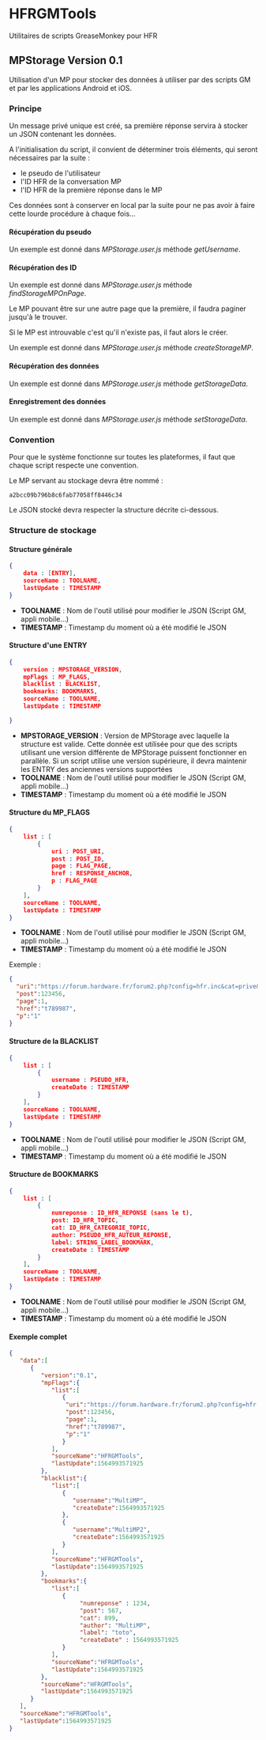 # HFRGMTools

Utilitaires de scripts GreaseMonkey pour HFR

## MPStorage Version 0.1

Utilisation d'un MP pour stocker des données à utiliser par des scripts GM et par les applications Android et iOS.

### Principe

Un message privé unique est créé, sa première réponse servira à stocker un JSON contenant les données.

A l'initialisation du script, il convient de déterminer trois éléments, qui seront nécessaires par la suite :

* le pseudo de l'utilisateur
* l'ID HFR de la conversation MP
* l'ID HFR de la première réponse dans le MP

Ces données sont à conserver en local par la suite pour ne pas avoir à faire cette lourde procédure à chaque fois...

#### Récupération du pseudo

Un exemple est donné dans _MPStorage.user.js_ méthode _getUsername_.

#### Récupération des ID

Un exemple est donné dans _MPStorage.user.js_ méthode _findStorageMPOnPage_.

Le MP pouvant être sur une autre page que la première, il faudra paginer jusqu'à le trouver.

Si le MP est introuvable c'est qu'il n'existe pas, il faut alors le créer.

Un exemple est donné dans _MPStorage.user.js_ méthode _createStorageMP_.

#### Récupération des données

Un exemple est donné dans _MPStorage.user.js_ méthode _getStorageData_.

#### Enregistrement des données

Un exemple est donné dans _MPStorage.user.js_ méthode _setStorageData_.

### Convention 

Pour que le système fonctionne sur toutes les plateformes, il faut que chaque script respecte une convention.

Le MP servant au stockage devra être nommé : 

```
a2bcc09b796b8c6fab77058ff8446c34
```

Le JSON stocké devra respecter la structure décrite ci-dessous.

### Structure de stockage

#### Structure générale

```json
{
    data : [ENTRY],
    sourceName : TOOLNAME,
    lastUpdate : TIMESTAMP
}
```

* **TOOLNAME** : Nom de l'outil utilisé pour modifier le JSON (Script GM, appli mobile...)
* **TIMESTAMP** : Timestamp du moment où a été modifié le JSON


#### Structure d'une ENTRY

```json
{
    version : MPSTORAGE_VERSION,
    mpFlags : MP_FLAGS,
    blacklist : BLACKLIST,
	bookmarks: BOOKMARKS,
    sourceName : TOOLNAME,
    lastUpdate : TIMESTAMP

}
```

* **MPSTORAGE_VERSION** : Version de MPStorage avec laquelle la structure est valide. Cette donnée est utilisée pour que des scripts utilisant une version différente de MPStorage puissent fonctionner en parallèle. Si un script utilise une version supérieure, il devra maintenir les ENTRY des anciennes versions supportées
* **TOOLNAME** : Nom de l'outil utilisé pour modifier le JSON (Script GM, appli mobile...)
* **TIMESTAMP** : Timestamp du moment où a été modifié le JSON

#### Structure du MP_FLAGS

```json
{
    list : [
        {
            uri : POST_URI,
            post : POST_ID,
            page : FLAG_PAGE,
            href : RESPONSE_ANCHOR,
            p : FLAG_PAGE
        }
    ],
    sourceName : TOOLNAME,
    lastUpdate : TIMESTAMP
}
```

* **TOOLNAME** : Nom de l'outil utilisé pour modifier le JSON (Script GM, appli mobile...)
* **TIMESTAMP** : Timestamp du moment où a été modifié le JSON

Exemple :

```json
{
  "uri":"https://forum.hardware.fr/forum2.php?config=hfr.inc&cat=prive&post=123456&page=1&p=1&sondage=0&owntopic=0&trash=0&trash_post=0&print=0&numreponse=0&quote_only=0&new=0&nojs=0#t789987",
  "post":123456,
  "page":1,
  "href":"t789987",
  "p":"1"
}
```


#### Structure de la BLACKLIST

```json
{
    list : [
        {
            username : PSEUDO_HFR,
            createDate : TIMESTAMP
        }
    ],
    sourceName : TOOLNAME,
    lastUpdate : TIMESTAMP
}
```

* **TOOLNAME** : Nom de l'outil utilisé pour modifier le JSON (Script GM, appli mobile...)
* **TIMESTAMP** : Timestamp du moment où a été modifié le JSON

#### Structure de BOOKMARKS

```json
{
    list : [
        {
            numreponse : ID_HFR_REPONSE (sans le t),
			post: ID_HFR_TOPIC,
			cat: ID_HFR_CATEGORIE_TOPIC,
			author: PSEUD0_HFR_AUTEUR_REPONSE,
			label: STRING_LABEL_BOOKMARK,
            createDate : TIMESTAMP
        }
    ],
    sourceName : TOOLNAME,
    lastUpdate : TIMESTAMP
}
```

* **TOOLNAME** : Nom de l'outil utilisé pour modifier le JSON (Script GM, appli mobile...)
* **TIMESTAMP** : Timestamp du moment où a été modifié le JSON


#### Exemple complet

```json
{
   "data":[
      {
         "version":"0.1",
         "mpFlags":{
            "list":[
               {
                "uri":"https://forum.hardware.fr/forum2.php?config=hfr.inc&cat=prive&post=123456&page=1&p=1&sondage=0&owntopic=0&trash=0&trash_post=0&print=0&numreponse=0&quote_only=0&new=0&nojs=0#t789987",
                "post":123456,
                "page":1,
                "href":"t789987",
                "p":"1"
               }
            ],
            "sourceName":"HFRGMTools",
            "lastUpdate":1564993571925
         },
         "blacklist":{
            "list":[
               {
                  "username":"MultiMP",
                  "createDate":1564993571925
               },
               {
                  "username":"MultiMP2",
                  "createDate":1564993571925
               }
            ],
            "sourceName":"HFRGMTools",
            "lastUpdate":1564993571925
         },
		 "bookmarks":{
            "list":[
               {
					"numreponse" : 1234,
					"post": 567,
					"cat": 899,
					"author": "MultiMP",
					"label": "toto",
					"createDate" : 1564993571925
               }
            ],
            "sourceName":"HFRGMTools",
            "lastUpdate":1564993571925
         },
         "sourceName":"HFRGMTools",
         "lastUpdate":1564993571925
      }
   ],
   "sourceName":"HFRGMTools",
   "lastUpdate":1564993571925
}

```